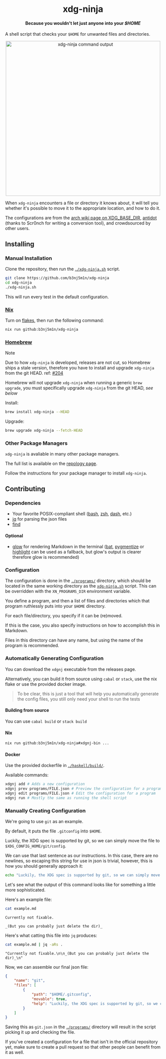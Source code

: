 <!-- markdownlint-disable MD041 -->
<!-- markdownlint-configure-file { "no-inline-html": { "allowed_elements": [div, h1, h4, p, i, img] } } -->

<div align="center">
  <h1>xdg-ninja</h1>
  <h4>
    Because you wouldn't let just anyone into your <i>$HOME</i>
  </h4>
</div>

A shell script that checks your `$HOME` for unwanted files and directories.

<p align="center">
  <img src="https://s11.gifyu.com/images/68747470733a2f2f73382e67696679752e636f6d2f696d616765732f5065656b2d323032322d30352d31332d31362d30372e676966.gif" width="500" alt="xdg-ninja command output" />
</p>

When `xdg-ninja` encounters a file or directory it knows about, it will tell you whether it's possible to move it to the appropriate location, and how to do it.

The configurations are from the [arch wiki page on XDG_BASE_DIR](https://wiki.archlinux.org/title/XDG_Base_Directory), [antidot](https://github.com/doron-cohen/antidot) (thanks to Scr0nch for writing a conversion tool), and crowdsourced by other users.

## Installing

### Manual Installation

Clone the repository, then run the [`./xdg-ninja.sh`](./xdg-ninja.sh) script.

```sh
git clone https://github.com/b3nj5m1n/xdg-ninja
cd xdg-ninja
./xdg-ninja.sh
```

This will run every test in the default configuration.

### [Nix](https://nixos.org)

Turn on [flakes](https://nixos.wiki/wiki/Flakes), then run the following command:

```sh
nix run github:b3nj5m1n/xdg-ninja
```

### [Homebrew](https://brew.sh)

> [!NOTE]
> Due to how `xdg-ninja` is developed, releases are not cut, so Homebrew ships a stale version, therefore you have to install and upgrade `xdg-ninja` from the git HEAD. ref: [#204](https://github.com/b3nj5m1n/xdg-ninja/issues/204)
>
> Homebrew will not upgrade `xdg-ninja` when running a generic `brew upgrade`, you must specifically upgrade `xdg-ninja` from the git HEAD, _see below_

Install:

```sh
brew install xdg-ninja --HEAD
```

Upgrade:

```sh
brew upgrade xdg-ninja --fetch-HEAD
```

### Other Package Managers

`xdg-ninja` is avaliable in many other package managers.

The full list is available on the [repology page](https://repology.org/project/xdg-ninja/versions).

Follow the instructions for your package manager to install `xdg-ninja`.

## Contributing

### Dependencies

- Your favorite POSIX-compliant shell ([bash](https://repology.org/project/bash/packages), [zsh](https://repology.org/project/zsh/packages), [dash](https://repology.org/project/dash-shell/packages), etc.)
- [jq](https://repology.org/project/jq/packages) for parsing the json files
- [find](https://repology.org/project/findutils/versions)

#### Optional

- [glow](https://repology.org/project/glow/packages) for rendering Markdown in the terminal ([bat](https://repology.org/project/bat-cat/packages), [pygmentize](https://repology.org/project/pygments/versions) or [highlight](https://repology.org/project/highlight/packages) can be used as a fallback, but glow's output is clearer therefore glow is recommended)

### Configuration

The configuration is done in the [`./programs/`](./programs/) directory, which should be located in the same working directory as the [`xdg-ninja.sh`](./xdg-ninja.sh) script. This can be overridden with the `XN_PROGRAMS_DIR` environment variable.

You define a program, and then a list of files and directories which that program ruthlessly puts into your `$HOME` directory.

For each file/directory, you specify if it can be (re)moved.

If this is the case, you also specify instructions on how to accomplish this in Markdown.

Files in this directory can have any name, but using the name of the program is recommended.

### Automatically Generating Configuration

You can download the `xdgnj` executable from the releases page.

Alternatively, you can build it from source using `cabal` or `stack`, use the nix flake or use the provided docker image.

> To be clear, this is just a tool that will help you automatically generate the config files, you still only need your shell to run the tests

#### Building from source

You can use `cabal build` or `stack build`

#### Nix

```sh
nix run github:b3nj5m1n/xdg-ninja#xdgnj-bin ...
```

#### Docker

Use the provided dockerfile in [`./haskell/build/`](./haskell/build/).

Available commands:

```sh
xdgnj add # Adds a new configuration
xdgnj prev programs/FILE.json # Preview the configuration for a program
xdgnj edit programs/FILE.json # Edit the configuration for a program
xdgnj run # Mostly the same as running the shell script
```

### Manually Creating Configuration

We're going to use `git` as an example.

By default, it puts the file `.gitconfig` into `$HOME`.

Luckily, the XDG spec is supported by git, so we can simply move the file to `$XDG_CONFIG_HOME/git/config`.

We can use that last sentence as our instructions. In this case, there are no newlines, so escaping this string for use in json is trivial, however, this is how you should generally approach it:

```sh
echo "Luckily, the XDG spec is supported by git, so we can simply move the file to _$XDG_CONFIG_HOME/git/config_." | jq -aRs .
```

Let's see what the output of this command looks like for something a little more sophisticated.

Here's an example file:

```sh
cat example.md
```

```text
Currently not fixable.

_(But you can probably just delete the dir)_
```

Here's what catting this file into `jq` produces:

```sh
cat example.md | jq -aRs .
```

```text
"Currently not fixable.\n\n_(But you can probably just delete the dir)_\n"
```

Now, we can assemble our final json file:

```json
{
    "name": "git",
    "files": [
        {
            "path": "$HOME/.gitconfig",
            "movable": true,
            "help": "Luckily, the XDG spec is supported by git, so we can simply move the file to _$XDG_CONFIG_HOME/git/config_.\n"
        }
    ]
}
```

Saving this as `git.json` in the [`./programs/`](./programs/) directory will result in the script picking it up and checking the file.

If you've created a configuration for a file that isn't in the official repository yet, make sure to create a pull request so that other people can benefit from it as well.
